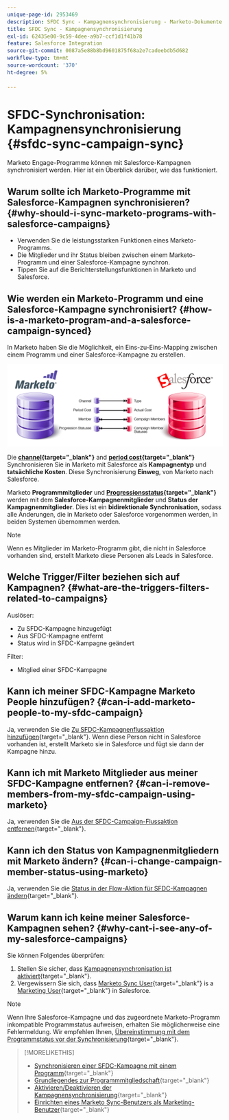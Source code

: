 ```yaml
---
unique-page-id: 2953469
description: SFDC Sync - Kampagnensynchronisierung - Marketo-Dokumente - Produktdokumentation
title: SFDC Sync - Kampagnensynchronisierung
exl-id: 62435e00-9c59-4dee-a9b7-ccf1d1f41b78
feature: Salesforce Integration
source-git-commit: 0087a5e88b8bd9601875f68a2e7cadeebdb5d682
workflow-type: tm+mt
source-wordcount: '370'
ht-degree: 5%

---
```


# SFDC-Synchronisation: Kampagnensynchronisierung {#sfdc-sync-campaign-sync}

Marketo Engage-Programme können mit Salesforce-Kampagnen synchronisiert werden. Hier ist ein Überblick darüber, wie das funktioniert.

## Warum sollte ich Marketo-Programme mit Salesforce-Kampagnen synchronisieren? {#why-should-i-sync-marketo-programs-with-salesforce-campaigns}

* Verwenden Sie die leistungsstarken Funktionen eines Marketo-Programms.
* Die Mitglieder und ihr Status bleiben zwischen einem Marketo-Programm und einer Salesforce-Kampagne synchron.
* Tippen Sie auf die Berichterstellungsfunktionen in Marketo und Salesforce.

## Wie werden ein Marketo-Programm und eine Salesforce-Kampagne synchronisiert? {#how-is-a-marketo-program-and-a-salesforce-campaign-synced}

In Marketo haben Sie die Möglichkeit, ein Eins-zu-Eins-Mapping zwischen einem Programm und einer Salesforce-Kampagne zu erstellen.

![](assets/image2015-7-8-9-3a43-3a8.png)

Die **[channel](/help/marketo/product-docs/administration/tags/create-a-program-channel.md){target="_blank"}** and **[period cost](/help/marketo/product-docs/core-marketo-concepts/programs/working-with-programs/understanding-period-costs.md){target="_blank"}** Synchronisieren Sie in Marketo mit Salesforce als **Kampagnentyp** und **tatsächliche Kosten**. Diese Synchronisierung **Einweg**, von Marketo nach Salesforce.

Marketo **Programmmitglieder** und **[Progressionsstatus](/help/marketo/product-docs/core-marketo-concepts/programs/creating-programs/understanding-program-membership.md){target="_blank"}** werden mit dem **Salesforce-Kampagnenmitglieder** und **Status der Kampagnenmitglieder**. Dies ist ein **bidirektionale Synchronisation**, sodass alle Änderungen, die in Marketo oder Salesforce vorgenommen werden, in beiden Systemen übernommen werden.

>[!NOTE]
>
>Wenn es Mitglieder im Marketo-Programm gibt, die nicht in Salesforce vorhanden sind, erstellt Marketo diese Personen als Leads in Salesforce.

## Welche Trigger/Filter beziehen sich auf Kampagnen? {#what-are-the-triggers-filters-related-to-campaigns}

Auslöser:

* Zu SFDC-Kampagne hinzugefügt
* Aus SFDC-Kampagne entfernt
* Status wird in SFDC-Kampagne geändert

Filter:

* Mitglied einer SFDC-Kampagne

## Kann ich meiner SFDC-Kampagne Marketo People hinzufügen? {#can-i-add-marketo-people-to-my-sfdc-campaign}

Ja, verwenden Sie die [Zu SFDC-Kampagnenflussaktion hinzufügen](/help/marketo/product-docs/core-marketo-concepts/smart-campaigns/salesforce-flow-actions/add-to-sfdc-campaign.md){target="_blank"}. Wenn diese Person nicht in Salesforce vorhanden ist, erstellt Marketo sie in Salesforce und fügt sie dann der Kampagne hinzu.

## Kann ich mit Marketo Mitglieder aus meiner SFDC-Kampagne entfernen? {#can-i-remove-members-from-my-sfdc-campaign-using-marketo}

Ja, verwenden Sie die [Aus der SFDC-Campaign-Flussaktion entfernen](/help/marketo/product-docs/core-marketo-concepts/smart-campaigns/salesforce-flow-actions/remove-from-sfdc-campaign.md){target="_blank"}.

## Kann ich den Status von Kampagnenmitgliedern mit Marketo ändern? {#can-i-change-campaign-member-status-using-marketo}

Ja, verwenden Sie die [Status in der Flow-Aktion für SFDC-Kampagnen ändern](/help/marketo/product-docs/core-marketo-concepts/smart-campaigns/salesforce-flow-actions/change-status-in-sfdc-campaign.md){target="_blank"}.

## Warum kann ich keine meiner Salesforce-Kampagnen sehen? {#why-cant-i-see-any-of-my-salesforce-campaigns}

Sie können Folgendes überprüfen:

1. Stellen Sie sicher, dass [Kampagnensynchronisation ist aktiviert](/help/marketo/product-docs/crm-sync/salesforce-sync/setup/optional-steps/enable-disable-campaign-sync.md){target="_blank"}.
1. Vergewissern Sie sich, dass [Marketo Sync User](/help/marketo/product-docs/crm-sync/salesforce-sync/setup/enterprise-unlimited-edition/step-2-of-3-create-a-salesforce-user-for-marketo-enterprise-unlimited.md){target="_blank"} is a [Marketing User](/help/marketo/product-docs/crm-sync/salesforce-sync/setup/optional-steps/enable-disable-campaign-sync/make-marketo-sync-user-a-marketing-user.md){target="_blank"} in Salesforce.

>[!NOTE]
>
>Wenn Ihre Salesforce-Kampagne und das zugeordnete Marketo-Programm inkompatible Programmstatus aufweisen, erhalten Sie möglicherweise eine Fehlermeldung. Wir empfehlen Ihnen, [Übereinstimmung mit dem Programmstatus vor der Synchronisierung](/help/marketo/product-docs/crm-sync/salesforce-sync/sfdc-sync-details/how-to-match-program-statuses-and-salesforce-campaign-statuses-prior-to-sync.md){target="_blank"}.

>[!MORELIKETHIS]
>
>* [Synchronisieren einer SFDC-Kampagne mit einem Programm](/help/marketo/product-docs/core-marketo-concepts/programs/working-with-programs/sync-an-sfdc-campaign-with-a-program.md){target="_blank"}
>* [Grundlegendes zur Programmmitgliedschaft](/help/marketo/product-docs/core-marketo-concepts/programs/creating-programs/understanding-program-membership.md){target="_blank"}
>* [Aktivieren/Deaktivieren der Kampagnensynchronisierung](/help/marketo/product-docs/crm-sync/salesforce-sync/setup/optional-steps/enable-disable-campaign-sync.md){target="_blank"}
>* [Einrichten eines Marketo Sync-Benutzers als Marketing-Benutzer](/help/marketo/product-docs/crm-sync/salesforce-sync/setup/optional-steps/enable-disable-campaign-sync/make-marketo-sync-user-a-marketing-user.md){target="_blank"}
